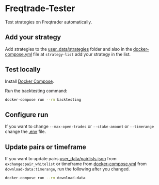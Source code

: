 # Freqtrade-Tester
Test strategies on Freqtrader automatically.

## Add your strategy

Add strategies to the [user_data/strategies](user_data/strategies) folder and also in the [docker-compose.yml](docker-compose.yml) file at `strategy-list` add your strategy in the list.

## Test locally

Install [Docker Compose](https://docs.docker.com/compose/install/).

Run the backtesting command:

```bash
docker-compose run --rm backtesting
```

## Configure run

If you want to change `--max-open-trades` or `--stake-amount` or `--timerange` change the [.env](.env) file.


## Update pairs or timeframe

If you want to update pairs [user_data/pairlists.json](user_data/pairlists.json) from `exchange:pair_whitelist` or timeframe from [docker-compose.yml](docker-compose.yml) from `download-data:timerange`, run the following after you changed.

```bash
docker-compose run --rm download-data
```